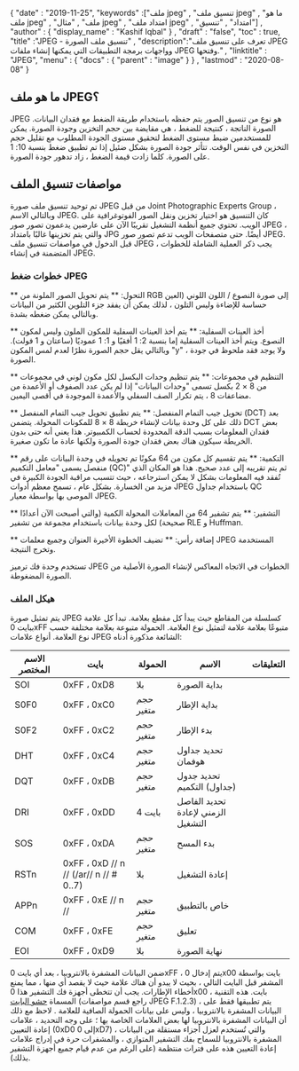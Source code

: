 {
  "date" : "2019-11-25",
  "keywords" :["ملف jpeg" , "تنسيق ملف jpeg" , "ما هو ملف jpeg" , "ملف" , "مثال jpeg" , "امتداد ملف jpeg" , "امتداد" , "تنسيق"] ,
  "author" : {
    "display_name" : "Kashif Iqbal"
} ,
  "draft" : "false",
  "toc" : true,
  "title" :"JPEG - تنسيق ملف الصورة" ,
  "description":"تعرف على تنسيق ملف JPEG وواجهات برمجة التطبيقات التي يمكنها إنشاء ملفات JPEG وفتحها." ,
  "linktitle" : "JPEG",
  "menu" : {
    "docs" : {
      "parent" : "image"
}
} ,
  "lastmod" : "2020-08-08"
}

## ما هو ملف JPEG؟ ##

JPEG هو نوع من تنسيق الصور يتم حفظه باستخدام طريقة الضغط مع فقدان البيانات. الصورة الناتجة ، كنتيجة للضغط ، هي مقايضة بين حجم التخزين وجودة الصورة. يمكن للمستخدمين ضبط مستوى الضغط لتحقيق مستوى الجودة المطلوب مع تقليل حجم التخزين في نفس الوقت. تتأثر جودة الصورة بشكل ضئيل إذا تم تطبيق ضغط بنسبة 10: 1 على الصورة. كلما زادت قيمة الضغط ، زاد تدهور جودة الصورة.

## مواصفات تنسيق الملف ##

تم توحيد تنسيق ملف صورة JPEG من قبل Joint Photographic Experts Group ، وبالتالي الاسم JPEG. كان التنسيق هو اختيار تخزين ونقل الصور الفوتوغرافية على الويب. تحتوي جميع أنظمة التشغيل تقريبًا الآن على عارضين يدعمون تصور صور JPEG ، والتي يتم تخزينها غالبًا بامتداد JPG أيضًا. حتى متصفحات الويب تدعم تصور صور JPEG. قبل الدخول في مواصفات تنسيق ملف JPEG ، يجب ذكر العملية الشاملة للخطوات المتضمنة في إنشاء JPEG.

### خطوات ضغط JPEG ###

** التحول: ** يتم تحويل الصور الملونة من RGB إلى صورة النصوع / اللون اللوني (العين حساسة للإضاءة وليس التلون ، لذلك يمكن أن يفقد جزء التلوين الكثير من البيانات وبالتالي يمكن ضغطه بشدة.

** أخذ العينات السفلية: ** يتم أخذ العينات السفلية للمكون الملون وليس لمكون النصوع. ويتم أخذ العينات السفلية إما بنسبة 2: 1 أفقيًا و 1: 1 عموديًا (ساعتان و 1 فولت). وبالتالي يقل حجم الصورة نظرًا لعدم لمس المكون "y" ، ولا يوجد فقد ملحوظ في جودة الصورة.

** التنظيم في مجموعات: ** يتم تنظيم وحدات البكسل لكل مكون لوني في مجموعات من 8 × 2 بكسل تسمى "وحدات البيانات" إذا لم يكن عدد الصفوف أو الأعمدة من مضاعفات 8 ، يتم تكرار الصف السفلي والأعمدة الموجودة في أقصى اليمين.

** تحويل جيب التمام المنفصل: ** يتم تطبيق تحويل جيب التمام المنفصل (DCT) بعد ذلك على كل وحدة بيانات لإنشاء خريطة 8 × 8 للمكونات المحولة. يتضمن DCT بعض فقدان المعلومات بسبب الدقة المحدودة لحساب الكمبيوتر. هذا يعني أنه حتى بدون الخريطة سيكون هناك بعض فقدان جودة الصورة ولكنها عادة ما تكون صغيرة.

** التكمية: ** يتم تقسيم كل مكون من 64 مكونًا تم تحويله في وحدة البيانات على رقم منفصل يسمى "معامل التكميم (QC)" ثم يتم تقريبه إلى عدد صحيح. هذا هو المكان الذي تُفقد فيه المعلومات بشكل لا يمكن استرجاعه ، حيث تتسبب مراقبة الجودة الكبيرة في مزيد من الخسارة. بشكل عام ، تسمح معظم أدوات JPEG باستخدام جداول QC الموصى بها بواسطة معيار JPEG.

** التشفير: ** يتم تشفير 64 من المعاملات المحولة الكمية (والتي أصبحت الآن أعدادًا صحيحة) لكل وحدة بيانات باستخدام مجموعة من تشفير RLE و Huffman.

** إضافة رأس: ** تضيف الخطوة الأخيرة العنوان وجميع معلمات JPEG المستخدمة وتخرج النتيجة.

تستخدم وحدة فك ترميز JPEG الخطوات في الاتجاه المعاكس لإنشاء الصورة الأصلية من الصورة المضغوطة.

### هيكل الملف ###

يتم تمثيل صورة JPEG كسلسلة من المقاطع حيث يبدأ كل مقطع بعلامة. تبدأ كل علامة ببايت 0xFF متبوعًا بعلامة علامة لتمثيل نوع العلامة. الحمولة متبوعة بعلامة مختلفة حسب نوع العلامة. أنواع علامات JPEG الشائعة مذكورة أدناه:

| الاسم المختصر | بايت | الحمولة | الاسم | التعليقات
---|---|---|---|---|
| SOI | 0xFF ، 0xD8 | بلا | بداية الصورة |
| S0F0 | 0xFF ، 0xC0 | حجم متغير | بداية الإطار |
| S0F2 | 0xFF ، 0xC2 | حجم متغير | بدء الإطار |
| DHT | 0xFF ، 0xC4 | حجم متغير | تحديد جداول هوفمان |
| DQT | 0xFF ، 0xDB | حجم متغير | تحديد جدول (جداول) التكميم |
| DRI | 0xFF ، 0xDD | 4 بايت | تحديد الفاصل الزمني لإعادة التشغيل |
| SOS | 0xFF ، 0xDA | حجم متغير | بدء المسح |
| RSTn | 0xFF ، 0xD // n // (/ar// n // # 0..7) | بلا | إعادة التشغيل |
| APPn | 0xFF ، 0xE // n // | حجم متغير | خاص بالتطبيق |
| COM | 0xFF ، 0xFE | حجم متغير | تعليق |
| EOI | 0xFF ، 0xD9 | بلا | نهاية الصورة |

ضمن البيانات المشفرة بالانتروبيا ، بعد أي بايت 0xFF ، يتم إدخال 0x00 بايت بواسطة المشفر قبل البايت التالي ، بحيث لا يبدو أن هناك علامة حيث لا يقصد أي منها ، مما يمنع أخطاء الإطارات. يجب أن تتخطى أجهزة فك التشفير هذا 0x00 بايت. هذه التقنية ، المسماة [حشو البايت](https://en.wikipedia.org/wiki/Byte_stuffing) (راجع قسم مواصفات JPEG F.1.2.3) ، يتم تطبيقها فقط على البيانات المشفرة بالانتروبيا ، وليس على بيانات الحمولة الصافية للعلامة . لاحظ مع ذلك أن البيانات المشفرة بالانتروبيا لها بعض العلامات الخاصة بها ؛ على وجه التحديد ، علامات إعادة التعيين (0xD0 إلى 0xD7) ، والتي تُستخدم لعزل أجزاء مستقلة من البيانات المشفرة بالانتروبيا للسماح بفك التشفير المتوازي ، والمشفرات حرة في إدراج علامات إعادة التعيين هذه على فترات منتظمة (على الرغم من عدم قيام جميع أجهزة التشفير بذلك).

